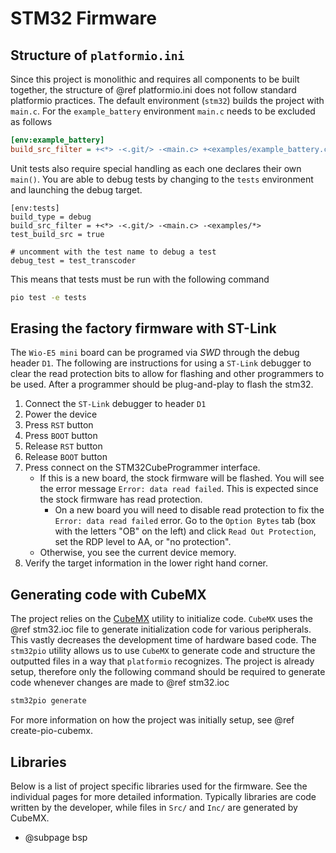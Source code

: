 # STM32 Firmware

## Structure of `platformio.ini`

Since this project is monolithic and requires all components to be built together, the structure of @ref platformio.ini does not follow standard platformio practices. The default environment (`stm32`) builds the project with `main.c`. For the `example_battery` environment `main.c` needs to be excluded as follows

```ini
[env:example_battery]
build_src_filter = +<*> -<.git/> -<main.c> +<examples/example_battery.c>
```

Unit tests also require special handling as each one declares their own `main()`. You are able to debug tests by changing to the `tests` environment and launching the debug target.

```
[env:tests]
build_type = debug
build_src_filter = +<*> -<.git/> -<main.c> -<examples/*>
test_build_src = true

# uncomment with the test name to debug a test
debug_test = test_transcoder
```

This means that tests must be run with the following command

```bash
pio test -e tests
```

## Erasing the factory firmware with ST-Link 

The `Wio-E5 mini` board can be programed via *SWD* through the debug header `D1`. The following are instructions for using a `ST-Link` debugger to clear the read protection bits to allow for flashing and other programmers to be used. After a programmer should be plug-and-play to flash the stm32.

1. Connect the `ST-Link` debugger to header `D1`
2. Power the device
3. Press `RST` button
4. Press `BOOT` button
5. Release `RST` button
6. Release `BOOT` button
7. Press connect on the STM32CubeProgrammer interface.
	- If this is a new board, the stock firmware will be flashed. You will see the error message `Error: data read failed`. This is expected since the stock firmware has read protection.
		- On a new board you will need to disable read protection to fix the `Error: data read failed` error. Go to the `Option Bytes` tab (box with the letters "OB" on the left) and click `Read Out Protection`, set the RDP level to AA, or "no protection".
	- Otherwise, you see the current device memory.
8. Verify the target information in the lower right hand corner.

## Generating code with CubeMX

The project relies on the [CubeMX](https://www.st.com/en/development-tools/stm32cubemx.html) utility to initialize code. `CubeMX` uses the @ref stm32.ioc file to generate initialization code for various peripherals. This vastly decreases the development time of hardware based code. The `stm32pio` utility allows us to use `CubeMX` to generate code and structure the outputted files in a way that `platformio` recognizes. The project is already setup, therefore only the following command should be required to generate code whenever changes are made to @ref stm32.ioc

```bash
stm32pio generate
```

For more information on how the project was initially setup, see @ref create-pio-cubemx.

## Libraries

Below is a list of project specific libraries used for the firmware. See the individual pages for more detailed information. Typically libraries are code written by the developer, while files in `Src/` and `Inc/` are generated by CubeMX.

- @subpage bsp